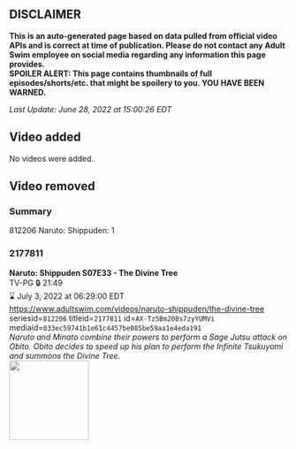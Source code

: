 ## DISCLAIMER
**This is an auto-generated page based on data pulled from official video APIs and is correct at time of publication. Please do not contact any Adult Swim employee on social media regarding any information this page provides.**  
**SPOILER ALERT: This page contains thumbnails of full episodes/shorts/etc. that might be spoilery to you. YOU HAVE BEEN WARNED.**  

_Last Update: June 28, 2022 at 15:00:26 EDT_
## Video added
No videos were added.  
## Video removed
### Summary
812206 Naruto: Shippuden: 1  
### 2177811
**Naruto: Shippuden S07E33 - The Divine Tree**  
TV-PG 🔒 21:49  
⌛ July 3, 2022 at 06:29:00 EDT  
https://www.adultswim.com/videos/naruto-shippuden/the-divine-tree  
seriesid=`812206` titleid=`2177811` id=`AX-Tz5Bm208s7zyYUMVi` mediaid=`033ec59741b1e61c4457be085be59aa1e4eda191`  
_Naruto and Minato combine their powers to perform a Sage Jutsu attack on Obito. Obito decides to speed up his plan to perform the Infinite Tsukuyomi and summons the Divine Tree._  
<a href="https://media.cdn.adultswim.com/uploads/20220317/thumbnails/2_223171430297-NarutoShippuden_381_TheDivineTree.png"><img src="https://media.cdn.adultswim.com/uploads/20220317/thumbnails/2_223171430297-NarutoShippuden_381_TheDivineTree.png" height="144px" /></a>
